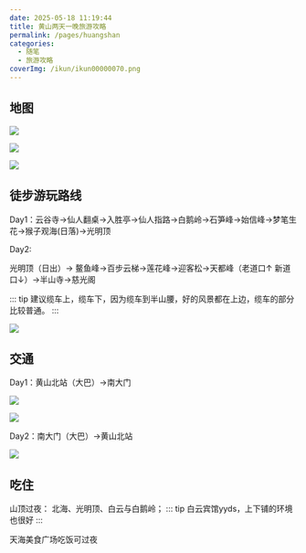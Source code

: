 ```yaml
---
date: 2025-05-18 11:19:44
title: 黄山两天一晚旅游攻略
permalink: /pages/huangshan
categories:
  - 随笔
  - 旅游攻略
coverImg: /ikun/ikun00000070.png
---
```




## 地图

![](/picture/黄山/image.png)

![](/picture/黄山/901e7adffcbff8e7a609239a3b23c62a.jpg)

![](/picture/黄山/63424c932c073927a968cf4e96ca08c3.jpg)

## 徒步游玩路线

Day1：云谷寺→仙人翻桌→入胜亭→仙人指路→白鹅岭→石笋峰→始信峰→梦笔生花→猴子观海(日落)→光明顶&#x20;

Day2:

光明顶（日出）→ 鳌鱼峰→百步云梯→莲花峰→迎客松→天都峰（老道口↑ 新道口↓）→半山寺→慈光阁

::: tip
建议缆车上，缆车下，因为缆车到半山腰，好的风景都在上边，缆车的部分比较普通。
:::

![](/picture/黄山/6d2a1fcee939d9c0bc748ca2c8fbd6ff.jpg)



## 交通

Day1：黄山北站（大巴）→南大门

![](/picture/黄山/e5c9012ea4aa15cbf5bddfb2ca2df86a.jpg)

![](/picture/黄山/2e02e7826696a0ffc82af99481a2c60c.jpg)

Day2：南大门（大巴）→黄山北站

![](/picture/黄山/c2b0bd4846d017edadc9ac830097259b.jpg)

## 吃住

山顶过夜： 北海、光明顶、白云与白鹅岭；
::: tip
白云宾馆yyds，上下铺的环境也很好
:::

天海美食广场吃饭可过夜

